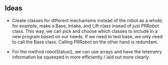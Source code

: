 ## Ideas

* Create classes for different mechanisms instead of the robot as a whole; for example, make a Base, Intake, and Lift class insead of just PRRobot class. 
This way, we can pick and choose which classes to include in a new program based on our needs.
If we need to test base, we only need to call the Base class. Calling PRRobot on the other hand is redundant. 

* For the method robotStatus(), we can use arrays and have the telemetry information be squeezed in more efficiently / laid out more clearly. 
